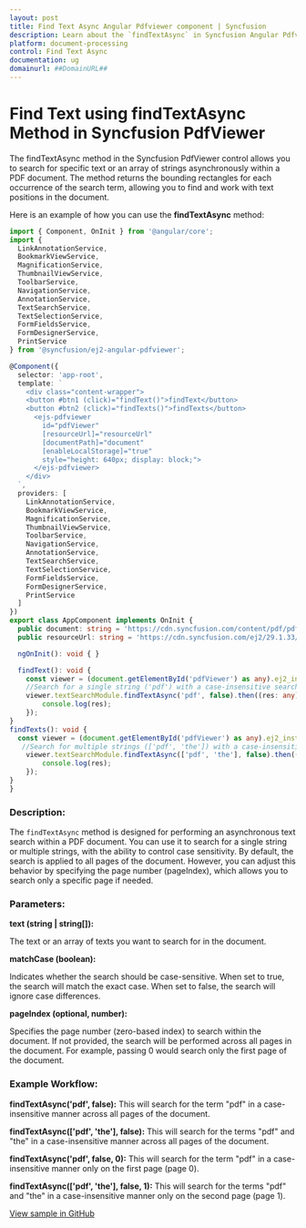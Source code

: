 ```yaml
---
layout: post
title: Find Text Async Angular Pdfviewer component | Syncfusion
description: Learn about the `findTextAsync` in Syncfusion Angular Pdfviewer component of Syncfusion Essential JS 2 and more.
platform: document-processing
control: Find Text Async
documentation: ug
domainurl: ##DomainURL##
---
```


# Find Text using findTextAsync Method in Syncfusion PdfViewer

The findTextAsync method in the Syncfusion PdfViewer control allows you to search for specific text or an array of strings asynchronously within a PDF document. The method returns the bounding rectangles for each occurrence of the search term, allowing you to find and work with text positions in the document.

Here is an example of how you can use the **findTextAsync** method:

```typescript
import { Component, OnInit } from '@angular/core';
import {
  LinkAnnotationService,
  BookmarkViewService,
  MagnificationService,
  ThumbnailViewService,
  ToolbarService,
  NavigationService,
  AnnotationService,
  TextSearchService,
  TextSelectionService,
  FormFieldsService,
  FormDesignerService,
  PrintService
} from '@syncfusion/ej2-angular-pdfviewer';

@Component({
  selector: 'app-root',
  template: `
    <div class="content-wrapper">
    <button #btn1 (click)="findText()">findText</button>
    <button #btn2 (click)="findTexts()">findTexts</button>
      <ejs-pdfviewer
        id="pdfViewer"
        [resourceUrl]="resourceUrl"
        [documentPath]="document"
        [enableLocalStorage]="true"
        style="height: 640px; display: block;">
      </ejs-pdfviewer>
    </div>
  `,
  providers: [
    LinkAnnotationService,
    BookmarkViewService,
    MagnificationService,
    ThumbnailViewService,
    ToolbarService,
    NavigationService,
    AnnotationService,
    TextSearchService,
    TextSelectionService,
    FormFieldsService,
    FormDesignerService,
    PrintService
  ]
})
export class AppComponent implements OnInit {
  public document: string = 'https://cdn.syncfusion.com/content/pdf/pdf-succinctly.pdf';
  public resourceUrl: string = 'https://cdn.syncfusion.com/ej2/29.1.33/dist/ej2-pdfviewer-lib';

  ngOnInit(): void { }

  findText(): void {
    const viewer = (document.getElementById('pdfViewer') as any).ej2_instances[0];
    //Search for a single string ('pdf') with a case-insensitive search across all pages
    viewer.textSearchModule.findTextAsync('pdf', false).then((res: any) =>{
        console.log(res);
    });
}
findTexts(): void {
  const viewer = (document.getElementById('pdfViewer') as any).ej2_instances[0];
   //Search for multiple strings (['pdf', 'the']) with a case-insensitive search across all pages
    viewer.textSearchModule.findTextAsync(['pdf', 'the'], false).then((res: any) =>{
        console.log(res);
    });
}
}

```

### Description:

The `findTextAsync` method is designed for performing an asynchronous text search within a PDF document. You can use it to search for a single string or multiple strings, with the ability to control case sensitivity. By default, the search is applied to all pages of the document. However, you can adjust this behavior by specifying the page number (pageIndex), which allows you to search only a specific page if needed.

### Parameters:

**text (string | string[]):**

The text or an array of texts you want to search for in the document.

**matchCase (boolean):**

Indicates whether the search should be case-sensitive.
When set to true, the search will match the exact case.
When set to false, the search will ignore case differences.

**pageIndex (optional, number):**

Specifies the page number (zero-based index) to search within the document.
If not provided, the search will be performed across all pages in the document.
For example, passing 0 would search only the first page of the document.

### Example Workflow:

**findTextAsync('pdf', false):**
This will search for the term "pdf" in a case-insensitive manner across all pages of the document.

**findTextAsync(['pdf', 'the'], false):**
This will search for the terms "pdf" and "the" in a case-insensitive manner across all pages of the document.

**findTextAsync('pdf', false, 0):**
This will search for the term "pdf" in a case-insensitive manner only on the first page (page 0).

**findTextAsync(['pdf', 'the'], false, 1):**
This will search for the terms "pdf" and "the" in a case-insensitive manner only on the second page (page 1).

[View sample in GitHub](https://github.com/SyncfusionExamples/angular-pdf-viewer-examples/tree/master/How%20to)